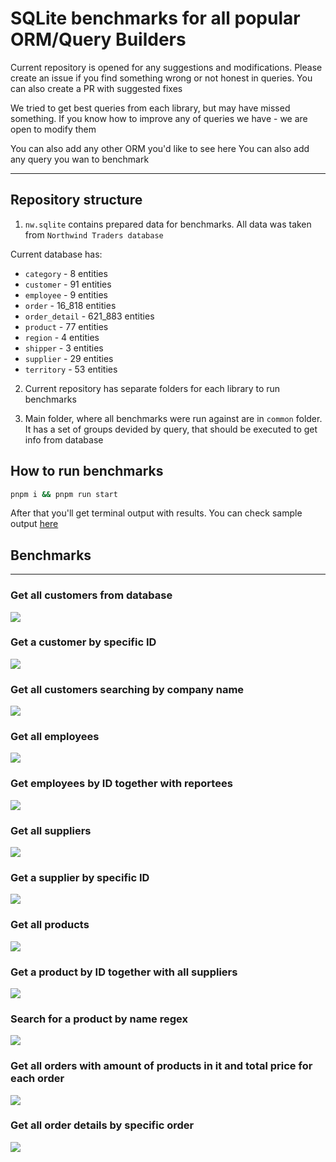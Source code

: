 # SQLite benchmarks for all popular ORM/Query Builders

Current repository is opened for any suggestions and modifications. Please create an issue if you find something wrong or not honest in queries. You can also create a PR with suggested fixes

We tried to get best queries from each library, but may have missed something. If you know how to improve any of queries we have - we are open to modify them

You can also add any other ORM you'd like to see here
You can also add any query you wan to benchmark

---

## Repository structure

1. `nw.sqlite` contains prepared data for benchmarks. All data was taken from `Northwind Traders database`

Current database has:

- `category` - 8 entities
- `customer` - 91 entities
- `employee` - 9 entities
- `order` - 16_818 entities
- `order_detail` - 621_883 entities
- `product` - 77 entities
- `region` - 4 entities
- `shipper` - 3 entities
- `supplier` - 29 entities
- `territory` - 53 entities

2. Current repository has separate folders for each library to run benchmarks

3. Main folder, where all benchmarks were run against are in `common` folder. It has a set of groups devided by query, that should be executed to get info from database

## How to run benchmarks

```bash
pnpm i && pnpm run start
```

After that you'll get terminal output with results. You can check sample output [here](./output.md)

## Benchmarks 

---

### Get all customers from database

![](media/first.png)

### Get a customer by specific ID

![](media/second.png)

### Get all customers searching by company name

![](media/three.png)

### Get all employees

![](media/four.png)

### Get employees by ID together with reportees

![](media/five.png)

### Get all suppliers

![](media/six.png)

### Get a supplier by specific ID

![](media/seven.png)

### Get all products

![](media/eight.png)

### Get a product by ID together with all suppliers

![](media/nine.png)

### Search for a product by name regex

![](media/ten.png)

### Get all orders with amount of products in it and total price for each order

![](media/eleven.png)

### Get all order details by specific order

![](media/twelve.png)

